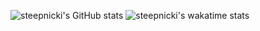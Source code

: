 ![steepnicki's GitHub stats](https://github-readme-stats.vercel.app/api?username=steepnicki&show_icons=true&theme=tokyonight&count_private=true&hide_title=true)
![steepnicki's wakatime stats](https://github-readme-stats.vercel.app/api/wakatime?username=steepnicki&hide_title=true&langs_count=8)

